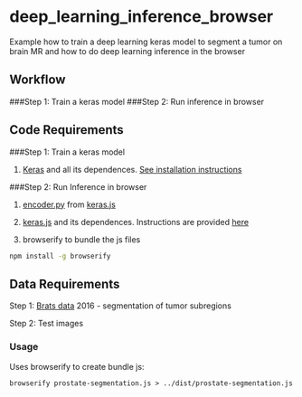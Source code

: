 # deep_learning_inference_browser
Example how to train a deep learning keras model to segment a tumor on brain MR and how to do deep learning inference in the browser


## Workflow

###Step 1: Train a keras model
###Step 2: Run inference in browser


## Code Requirements

###Step 1: Train a keras model

1. [Keras](https://keras.io/) and all its dependences. [See installation instructions](https://keras.io/#installation)

###Step 2: Run Inference in browser 

1. [encoder.py](https://github.com/transcranial/keras-js/blob/master/encoder.py) from [keras.js](https://github.com/transcranial/keras-js)

2. [keras.js](https://github.com/transcranial/keras-js) and its dependences. Instructions are provided [here](dependences_kerasjs.md) 

3. browserify to bundle the js files
```sh
npm install -g browserify
```

## Data Requirements

Step 1: [Brats data](https://sites.google.com/site/braintumorsegmentation/home/brats_2016) 2016 - segmentation of tumor subregions 

Step 2: Test images


### Usage

Uses browserify to create bundle js: 

```
browserify prostate-segmentation.js > ../dist/prostate-segmentation.js
```
